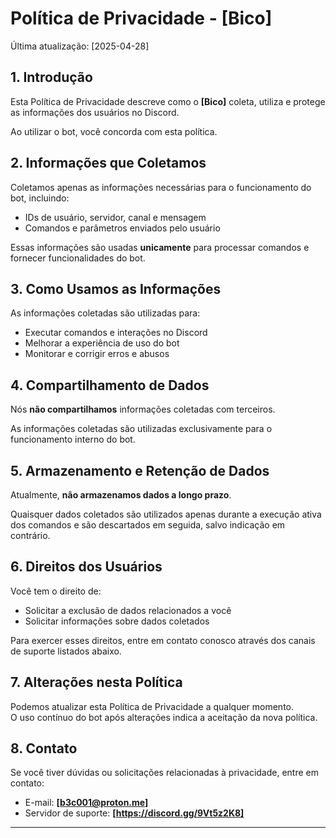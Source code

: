 # Política de Privacidade - [Bico]

Última atualização: [2025-04-28]

## 1. Introdução

Esta Política de Privacidade descreve como o **[Bico]** coleta, utiliza e protege as informações dos usuários no Discord.

Ao utilizar o bot, você concorda com esta política.

## 2. Informações que Coletamos

Coletamos apenas as informações necessárias para o funcionamento do bot, incluindo:

- IDs de usuário, servidor, canal e mensagem
- Comandos e parâmetros enviados pelo usuário

Essas informações são usadas **unicamente** para processar comandos e fornecer funcionalidades do bot.

## 3. Como Usamos as Informações

As informações coletadas são utilizadas para:

- Executar comandos e interações no Discord
- Melhorar a experiência de uso do bot
- Monitorar e corrigir erros e abusos

## 4. Compartilhamento de Dados

Nós **não compartilhamos** informações coletadas com terceiros.

As informações coletadas são utilizadas exclusivamente para o funcionamento interno do bot.

## 5. Armazenamento e Retenção de Dados

Atualmente, **não armazenamos dados a longo prazo**.

Quaisquer dados coletados são utilizados apenas durante a execução ativa dos comandos e são descartados em seguida, salvo indicação em contrário.

## 6. Direitos dos Usuários

Você tem o direito de:

- Solicitar a exclusão de dados relacionados a você
- Solicitar informações sobre dados coletados

Para exercer esses direitos, entre em contato conosco através dos canais de suporte listados abaixo.

## 7. Alterações nesta Política

Podemos atualizar esta Política de Privacidade a qualquer momento.  
O uso contínuo do bot após alterações indica a aceitação da nova política.

## 8. Contato

Se você tiver dúvidas ou solicitações relacionadas à privacidade, entre em contato:

- E-mail: **[b3c001@proton.me]**
- Servidor de suporte: **[https://discord.gg/9Vt5z2K8]**

---
